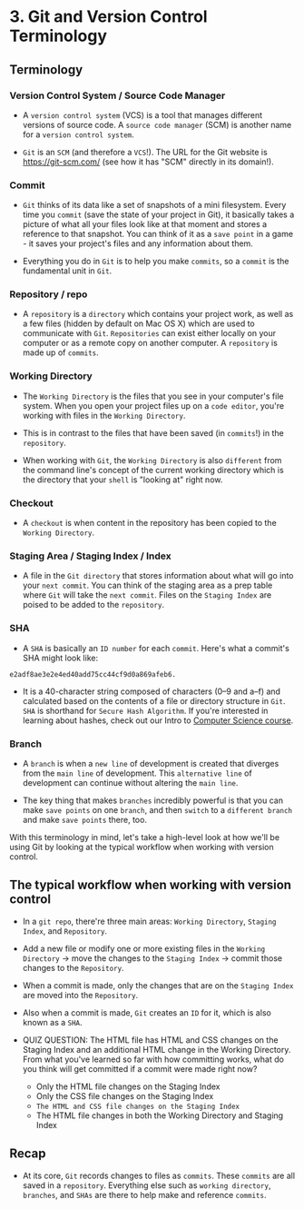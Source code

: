 # 3. Git and Version Control Terminology
## Terminology
### Version Control System / Source Code Manager
- A `version control system` (VCS) is a tool that manages different versions of source code. A `source code manager` (SCM) is another name for a `version control system`.

- `Git` is an `SCM` (and therefore a `VCS`!). The URL for the Git website is https://git-scm.com/ (see how it has "SCM" directly in its domain!).

### Commit
- `Git` thinks of its data like a set of snapshots of a mini filesystem. Every time you `commit` (save the state of your project in Git), it basically takes a picture of what all your files look like at that moment and stores a reference to that snapshot. You can think of it as a `save point` in a game - it saves your project's files and any information about them.

- Everything you do in `Git` is to help you make `commits`, so a `commit` is the fundamental unit in `Git`.

### Repository / repo
- A `repository` is a `directory` which contains your project work, as well as a few files (hidden by default on Mac OS X) which are used to communicate with `Git`. `Repositories` can exist either locally on your computer or as a remote copy on another computer. A `repository` is made up of `commits`.

### Working Directory
- The `Working Directory` is the files that you see in your computer's file system. When you open your project files up on a `code editor`, you're working with files in the `Working Directory`.

- This is in contrast to the files that have been saved (in `commits`!) in the `repository`.

- When working with `Git`, the `Working Directory` is also `different` from the command line's concept of the current working directory which is the directory that your `shell` is "looking at" right now.

### Checkout
- A `checkout` is when content in the repository has been copied to the `Working Directory`.

### Staging Area / Staging Index / Index
- A file in the `Git directory` that stores information about what will go into your `next commit`. You can think of the staging area as a prep table where `Git` will take the `next commit`. Files on the `Staging Index` are poised to be added to the `repository`.

### SHA
- A `SHA` is basically an `ID number` for each `commit`. Here's what a commit's SHA might look like: 
```
e2adf8ae3e2e4ed40add75cc44cf9d0a869afeb6.
```

- It is a 40-character string composed of characters (0–9 and a–f) and calculated based on the contents of a file or directory structure in `Git`. `SHA` is shorthand for `Secure Hash Algorithm`. If you're interested in learning about hashes, check out our Intro to [Computer Science course](https://www.udacity.com/course/intro-to-computer-science--cs101).

### Branch
- A `branch` is when a `new line` of development is created that diverges from the `main line` of development. This `alternative line` of development can continue without altering the `main line`.

- The key thing that makes `branches` incredibly powerful is that you can make `save points` on one `branch`, and then `switch` to a `different branch` and make `save points` there, too.

With this terminology in mind, let's take a high-level look at how we'll be using Git by looking at the typical workflow when working with version control.

## The typical workflow when working with version control
- In a `git repo`, there're three main areas: `Working Directory`, `Staging Index`, and `Repository`.
- Add a new file or modify one or more existing files in the `Working Directory` -> move the changes to the `Staging Index` -> commit those changes to the `Repository`.
- When a commit is made, only the changes that are on the `Staging Index` are moved into the `Repository`.
- Also when a commit is made, `Git` creates an `ID` for it, which is also known as a `SHA`.

- QUIZ QUESTION: The HTML file has HTML and CSS changes on the Staging Index and an additional HTML change in the Working Directory. From what you've learned so far with how committing works, what do you think will get committed if a commit were made right now?
  - Only the HTML file changes on the Staging Index
  - Only the CSS file changes on the Staging Index
  - `The HTML and CSS file changes on the Staging Index`
  - The HTML file changes in both the Working Directory and Staging Index

## Recap
- At its core, `Git` records changes to files as `commits`. These `commits` are all saved in a `repository`. Everything else such as `working directory`, `branches`, and `SHAs` are there to help make and reference `commits`.